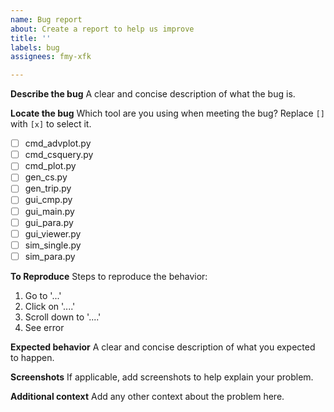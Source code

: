 ```yaml
---
name: Bug report
about: Create a report to help us improve
title: ''
labels: bug
assignees: fmy-xfk

---
```


**Describe the bug**
A clear and concise description of what the bug is.

**Locate the bug**
Which tool are you using when meeting the bug?
Replace `[]` with `[x]` to select it.
- [ ] cmd_advplot.py
- [ ] cmd_csquery.py
- [ ] cmd_plot.py
- [ ] gen_cs.py
- [ ] gen_trip.py
- [ ] gui_cmp.py
- [ ] gui_main.py
- [ ] gui_para.py
- [ ] gui_viewer.py
- [ ] sim_single.py
- [ ] sim_para.py

**To Reproduce**
Steps to reproduce the behavior:
1. Go to '...'
2. Click on '....'
3. Scroll down to '....'
4. See error

**Expected behavior**
A clear and concise description of what you expected to happen.

**Screenshots**
If applicable, add screenshots to help explain your problem.

**Additional context**
Add any other context about the problem here.
